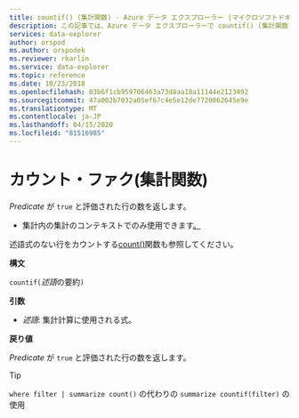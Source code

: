 ```yaml
---
title: countif() (集計関数) - Azure データ エクスプローラー |マイクロソフトドキュメント
description: この記事では、Azure データ エクスプローラーで countif() (集計関数) について説明します。
services: data-explorer
author: orspod
ms.author: orspodek
ms.reviewer: rkarlin
ms.service: data-explorer
ms.topic: reference
ms.date: 10/23/2018
ms.openlocfilehash: 03b6f1cb959706463a73d8aa18a11144e2123492
ms.sourcegitcommit: 47a002b7032a05ef67c4e5e12de7720062645e9e
ms.translationtype: MT
ms.contentlocale: ja-JP
ms.lasthandoff: 04/15/2020
ms.locfileid: "81516985"
---
```

# <a name="countif-aggregation-function"></a>カウント・ファク(集計関数)

*Predicate* が `true` と評価された行の数を返します。

* 集計内の集計のコンテキストでのみ使用できます[。](summarizeoperator.md)

述語式のない行をカウントする[count()](count-aggfunction.md)関数も参照してください。

**構文**

`countif(`*述語*の要約`)`

**引数**

* *述語*: 集計計算に使用される式。 

**戻り値**

*Predicate* が `true` と評価された行の数を返します。

> [!TIP]
> `where filter | summarize count()` の代わりの `summarize countif(filter)` の使用